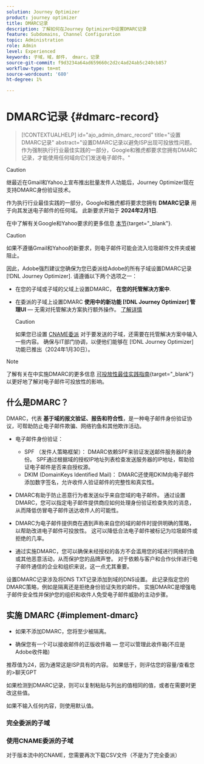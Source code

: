 ```yaml
---
solution: Journey Optimizer
product: journey optimizer
title: DMARC记录
description: 了解如何在Journey Optimizer中设置DMARC记录
feature: Subdomains, Channel Configuration
topic: Administration
role: Admin
level: Experienced
keywords: 子域，域，邮件， dmarc，记录
source-git-commit: f9d3234a64ad659660c2d2c4ad24ab5c240cb857
workflow-type: tm+mt
source-wordcount: '680'
ht-degree: 1%

---
```


# DMARC记录 {#dmarc-record}

>[!CONTEXTUALHELP]
>id="ajo_admin_dmarc_record"
>title="设置DMARC记录"
>abstract="设置DMARC记录以避免ISP出现可投放性问题。 作为强制执行行业最佳实践的一部分，Google和雅虎都要求您拥有DMARC记录，才能使用任何域向它们发送电子邮件。"

>[!CAUTION]
>
>继最近在Gmail和Yahoo上宣布推出批量发件人功能后，Journey Optimizer现在支持DMARC身份验证技术。

<!--TO ADD TO AJO HOME PAGE (first tab)

>[!TAB Mandatory DMARC update]

As part of their enforcing industry best practices, Google and Yahoo will both be requiring that you have a DMARC record for any domain you use to send email to them, starting on **February 1st, 2024**. Make sure that you have DMARC record set up for all the subdomains that you have delegated to Adobe in Journey Optimizer.

[![image](using/assets/do-not-localize/learn-more-button.svg)](using/configuration/dmarc-record-update.md)
-->

作为执行行业最佳实践的一部分，Google和雅虎都将要求您拥有 **DMARC记录** 用于向其发送电子邮件的任何域。 此新要求开始于 **2024年2月1日**.

在中了解有关Google和Yahoo要求的更多信息 [本节](https://experienceleague.adobe.com/docs/deliverability-learn/deliverability-best-practice-guide/additional-resources/guidance-around-changes-to-google-and-yahoo.html?lang=en#dmarc%3A){target="_blank"}.

>[!CAUTION]
>
>如果不遵循Gmail和Yahoo的新要求，则电子邮件可能会流入垃圾邮件文件夹或被阻止。

因此，Adobe强烈建议您确保为您已委派给Adobe的所有子域设置DMARC记录 [!DNL Journey Optimizer]. 请遵循以下两个选项之一：

* 在您的子域或子域的父域上设置DMARC， **在您的托管解决方案中**.

* 在委派的子域上设置DMARC **使用中的新功能 [!DNL Journey Optimizer] 管理UI**  — 无需对托管解决方案执行额外操作。 [了解详情](#implement-dmarc)

  >[!CAUTION]
  >
  >如果您已设置 [CNAME委派](delegate-subdomain.md#cname-subdomain-delegation) 对于要发送的子域，还需要在托管解决方案中输入一些内容。 确保与IT部门协调，以便他们能够在 [!DNL Journey Optimizer] 功能已推出（2024年1月30日）。 <!--and be ready on February 1st, 2024-->

>[!NOTE]
>
>了解有关在中实施DMARC的更多信息 [可投放性最佳实践指南](https://experienceleague.adobe.com/docs/deliverability-learn/deliverability-best-practice-guide/additional-resources/technotes/implement-dmarc.html#about){target="_blank"} 以更好地了解对电子邮件可投放性的影响。

## 什么是DMARC？

DMARC，代表 **基于域的报文验证、报告和符合性**，是一种电子邮件身份验证协议，可帮助防止电子邮件欺骗、网络钓鱼和其他欺诈活动。

* 电子邮件身份验证：

   * SPF （发件人策略框架）： DMARC依赖SPF来验证发送邮件服务器的身份。 SPF通过根据域的授权IP地址列表检查发送服务器的IP地址，帮助验证电子邮件是否来自授权源。
   * DKIM (DomainKeys Identified Mail)： DMARC还使用DKIM向电子邮件添加数字签名，允许收件人验证邮件的完整性和真实性。

* DMARC有助于防止恶意行为者发送似乎来自您域的电子邮件。 通过设置DMARC，您可以指定电子邮件提供商应如何处理身份验证检查失败的消息，从而降低仿冒电子邮件送达收件人的可能性。

* DMARC为电子邮件提供商在遇到声称来自您的域的邮件时提供明确的策略，以帮助改进电子邮件可投放性。 这可以降低合法电子邮件被标记为垃圾邮件或拒绝的几率。

* 通过实施DMARC，您可以确保未经授权的各方不会滥用您的域进行网络钓鱼或其他恶意活动，从而保护您的品牌声誉。 对于依赖与客户和合作伙伴进行电子邮件通信的企业和组织来说，这一点尤其重要。

设置DMARC记录涉及将DNS TXT记录添加到域的DNS设置。 此记录指定您的DMARC策略，例如是隔离还是拒绝身份验证失败的邮件。 实施DMARC是增强电子邮件安全性并保护您的组织和收件人免受电子邮件威胁的主动步骤。

## 实施 DMARC {#implement-dmarc}

* 如果不添加DMARC，您将至少被隔离。

* 确保您有一个可以接收邮件的正版收件箱 — 您可以管理此收件箱(不应是Adobe收件箱)

推荐值为24，因为通常这是ISP具有的内容。
如果低于，则评估您的容量/查看您的>聊天GPT

如果检测到DMARC记录，则可以复制粘贴与列出的值相同的值，或者在需要时更改这些值。

如果不输入任何内容，则使用默认值。

### 完全委派的子域

### 使用CNAME委派的子域

对于版本流中的CNAME，您需要再次下载CSV文件（不是为了完全委派）





